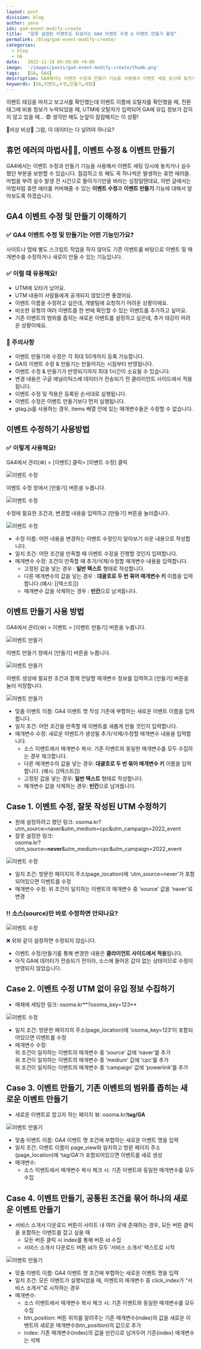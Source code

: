 ```yaml
---
layout: post
division: blog
author: yena
ids: ga4-event-modify-create
title:  "잘못 설정된 이벤트도 되살리는 GA4 이벤트 수정 & 이벤트 만들기 활용"
permalink: /blog/ga4-event-modify-create/
categories:
  - blog
  - GA
date:   2022-11-18 09:50:00 +9:00
image:  '/images/posts/ga4-event-modify-create/thumb.png'
tags:   [GA, GA4]
description: GA4에서는 이벤트 수정과 만들기 기능을 사용해서 이벤트 세팅 당시에 놓치거나 실수했던 부분을 보완할 수 있습니다.
keywords: [GA,이벤트,수정,만들기,세팅]
---
```


이벤트 태깅을 마치고 보고서를 확인했는데 이벤트 이름에 오탈자를 확인했을 때, 전환 태그에 비용 정보가 누락되었을 때, UTM에 오탈자가 입력되어 GA에 유입 정보가 잡히지 않고 있을 때… 😨 생각만 해도 눈앞이 캄캄해지는 이 상황!

🚨비상 비상🚨 그럼, 이 데이터는 다 날려야 하나요?

## 휴먼 에러의 마법사🧞‍♂️, 이벤트 수정 & 이벤트 만들기

GA4에서는 이벤트 수정과 만들기 기능을 사용해서 이벤트 세팅 당시에 놓치거나 실수했던 부분을 보완할 수 있습니다. 점검하고 또 해도 꼭 하나씩은 발생하는 휴먼 에러들. 마법을 부려 실수 발생 전 시간으로 돌아가기만을 바라는 심정일텐데요, 이번 글에서는 마법처럼 휴먼 에러를 커버해줄 수 있는 **이벤트 수정**과 **이벤트 만들기** 기능에 대해서 알아보도록 하겠습니다.

## GA4 이벤트 수정 및 만들기 이해하기

### ✅ GA4 이벤트 수정 및 만들기는 어떤 기능인가요?

사이트나 앱에 별도 스크립트 작업을 하지 않아도 기존 이벤트를 바탕으로 이벤트 및 매개변수를 수정하거나 새로이 만들 수 있는 기능입니다.

### ✅ 이럴 때 유용해요!

- UTM에 오타가 났어요.
- UTM 내용이 사람들에게 공개되지 않았으면 좋겠어요.
- 이벤트 이름을 수정하고 싶은데, 개발팀에 요청하기 어려운 상황이에요.
- 비슷한 유형의 여러 이벤트를 한 번에 확인할 수 있는 이벤트를 추가하고 싶어요.
- 기존 이벤트의 범위를 좁히는 새로운 이벤트를 설정하고 싶은데, 추가 태깅이 어려운 상황이에요.

### 🚨 주의사항

- 이벤트 만들기와 수정은 각 최대 50개까지 등록 가능합니다.
- GA의 이벤트 수정 & 만들기는 만들어지는 시점부터 반영됩니다.
- 이벤트 수정 & 만들기가 반영되기까지 최대 1시간이 소요될 수 있습니다.
- 변경 내용은 구글 애널리틱스에 데이터가 전송되기 전 클라이언트 사이드에서 적용됩니다.
- 이벤트 수정 및 적용은 등록된 순서대로 실행됩니다.
- 이벤트 수정은 이벤트 만들기보다 먼저 실행됩니다.
- gtag.js를 사용하는 경우, items 배열 안에 있는 매개변수들은 수정할 수 없습니다.

## 이벤트 수정하기 사용방법

### ✅ 이렇게 사용해요!

GA4에서 관리(⚙️) > [이벤트] 클릭> [이벤트 수정] 클릭

![이벤트 수정](/images/posts/ga4-event-modify-create/n-01.png)

이벤트 수정 창에서 [만들기] 버튼을 누릅니다.

![이벤트 수정](/images/posts/ga4-event-modify-create/02.png)

수정에 필요한 조건과, 변경할 내용을 입력하고 [만들기] 버튼을 눌러줍니다.

![이벤트 수정](/images/posts/ga4-event-modify-create/03.png)

- 수정 이름: 어떤 내용을 변경하는 이벤트 수정인지 알아보기 쉬운 내용으로 작성합니다.
- 일치 조건: 어떤 조건을 만족할 때 이벤트 수정을 진행할 것인지 입력합니다.
- 매개변수 수정: 조건이 만족할 때 추가/삭제/수정할 매개변수 내용을 입력합니다.
    - 고정된 값을 넣는 경우 : **일반 텍스트** 형태로 작성합니다.
    - 다른 매개변수의 값을 넣는 경우 : **대괄호로 두 번 묶어 매개변수 키** 이름을 입력합니다.(예시: [[텍스트]])
    - 매개변수 값을 삭제하는 경우 : **빈칸**으로 남겨둡니다.

## 이벤트 만들기 사용 방법

GA4에서 관리(⚙️) > 이벤트 > [이벤트 만들기] 버튼을 누릅니다.

![이벤트 만들기](/images/posts/ga4-event-modify-create/n-04.png)

이벤트 만들기 창에서 [만들기] 버튼을 누릅니다.

![이벤트 만들기](/images/posts/ga4-event-modify-create/05.png)

이벤트 생성에 필요한 조건과 함께 전달할 매개변수 정보를 입력하고 [만들기] 버튼을 눌러 저장합니다.

![이벤트 만들기](/images/posts/ga4-event-modify-create/06.png)

- 맞춤 이벤트 이름: GA4 이벤트 명 작성 기준에 부합하는 새로운 이벤트 이름을 입력합니다.
- 일치 조건: 어떤 조건을 만족할 때 이벤트를 새롭게 만들 것인지 입력합니다.
- 매개변수 수정: 새로운 이벤트가 생성될 추가/삭제/수정할 매개변수 내용을 입력합니다.
    - 소스 이벤트에서 매개변수 복사: 기존 이벤트와 동일한 매개변수를 모두 수집하는 경우 체크합니다.
    - 다른 매개변수의 값을 넣는 경우: **대괄호로 두 번 묶어 매개변수 키** 이름을 입력합니다. (예시. [[텍스트]])
    - 고정된 값을 넣는 경우: **일반 텍스트** 형태로 작성합니다.
    - 매개변수 값을 삭제하는 경우: **빈칸**으로 남겨둡니다.

## Case 1. 이벤트 수정, 잘못 작성된 UTM 수정하기

- 원래 설정하려고 했던 링크:
osoma.kr?utm_source=naver&utm_medium=cpc&utm_campaign=2022_event
- 잘못 설정한 링크:  
osoma.kr?utm_source=**never**&utm_medium=cpc&utm_campaign=2022_event

![이벤트 수정](/images/posts/ga4-event-modify-create/07.png)

- 일치 조건: 방문한 페이지의 주소(page_location)에 ‘utm_source=never’가 포함되어있으면 이벤트를 수정
- 매개변수 수정: 위 조건이 일치하는 이벤트의 매개변수 중 ‘source’ 값을 ‘naver’로 변경

### ‼️ 소스(source)만 바로 수정하면 안되나요?

![이벤트 수정](/images/posts/ga4-event-modify-create/08.png)

❌ 위와 같이 설정하면 수정되지 않습니다.

- 이벤트 수정/만들기를 통해 변경한 내용은 **클라이언트 사이드에서 적용**됩니다.
- 아직 GA에 데이터가 전송되기 전이라, 소스에 들어온 값이 없는 상태이므로 수정이 반영되지 않았습니다.

## Case 2. 이벤트 수정 UTM 없이 유입 정보 수집하기

- 매체에 세팅한 링크: osoma.kr**?osoma_key=123**

![이벤트 수정](/images/posts/ga4-event-modify-create/09.png)

- 일치 조건: 방문한 페이지의 주소(page_location)에 ‘osoma_key=123’이 포함되어있으면 이벤트를 수정
- 매개변수 수정:<br>
위 조건이 일치하는 이벤트의 매개변수 중 ‘source’ 값에 ‘naver’를 추가<br>
위 조건이 일치하는 이벤트의 매개변수 중 ‘medium’ 값에 ‘cpc’를 추가<br>
위 조건이 일치하는 이벤트의 매개변수 중 ‘campaign’ 값에 ‘powerlink’를 추가

## Case 3. 이벤트 만들기, 기존 이벤트의 범위를 좁히는 새로운 이벤트 만들기

- 새로운 이벤트로 잡고자 하는 페이지 뷰: osoma.kr/**tag/GA**

![이벤트 만들기](/images/posts/ga4-event-modify-create/10.png)

- 맞춤 이벤트 이름: GA4 이벤트 명 조건에 부합하는 새로운 이벤트 명을 입력
- 일치 조건: 이벤트 이름이 page_view와 일치하고 방문 페이지 주소(page_location)에 ‘tag/GA’가 포함되어있으면 이벤트를 새로 생성
- 매개변수:
    - 소스 이벤트에서 매개변수 복사 체크 시: 기존 이벤트와 동일한 매개변수를 모두 수집

## Case 4. 이벤트 만들기, 공통된 조건을 묶어 하나의 새로운 이벤트 만들기

- 서비스 소개서 다운로드 버튼이 사이트 내 여러 곳에 존재하는 경우, 모든 버튼 클릭을 포함하는 이벤트를 잡고 싶을 때
    - 모든 버튼 클릭 시 index를 통해 버튼 id 수집
    - 서비스 소개서 다운로드 버튼 id가 모두 ‘서비스 소개서’ 텍스트로 시작

![이벤트 만들기](/images/posts/ga4-event-modify-create/11.png)

- 맞춤 이벤트 이름: GA4 이벤트 명 조건에 부합하는 새로운 이벤트 명을 입력
- 일치 조건: 모든 이벤트가 실행되었을 때, 이벤트의 매개변수 중 click_index가 “서비스 소개서”로 시작하는 경우
- 매개변수:
    - 소스 이벤트에서 매개변수 복사 체크 시: 기존 이벤트와 동일한 매개변수를 모두 수집
    - btn_position: 버튼 위치를 알려주는 기존 매개변수(index)의 값을 새로운 이벤트의 새로운 매개변수(btn_position)의 값으로 추가
    - index: 기존 매개변수(index)의 값을 빈칸으로 남겨두어 기존(index) 매개변수는 삭제
